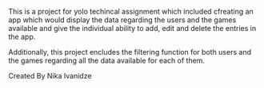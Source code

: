 This is a project for yolo techincal assignment which included cfreating an app which would display the data regarding the users and the games available and give the individual ability to add, edit and delete the entries in the app.

Additionally, this project encludes the filtering function for both users and the games regarding all the data available for each of them.

Created By Nika Ivanidze
